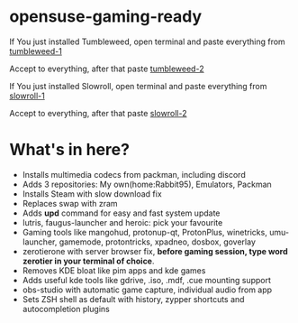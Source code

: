 # opensuse-gaming-ready

If You just installed Tumbleweed, open terminal and paste everything from
[tumbleweed-1](https://raw.githubusercontent.com/ToRRent1812/opensuse-gaming-ready/refs/heads/main/tumbleweed-1.txt)

Accept to everything, after that paste
[tumbleweed-2](https://raw.githubusercontent.com/ToRRent1812/opensuse-gaming-ready/refs/heads/main/tumbleweed-2.txt)


If You just installed Slowroll, open terminal and paste everything from
[slowroll-1](https://raw.githubusercontent.com/ToRRent1812/opensuse-gaming-ready/refs/heads/main/slowroll-1.txt)

Accept to everything, after that paste
[slowroll-2](https://raw.githubusercontent.com/ToRRent1812/opensuse-gaming-ready/refs/heads/main/slowroll-2.txt)


# What's in here?
- Installs multimedia codecs from packman, including discord
- Adds 3 repositories: My own(home:Rabbit95), Emulators, Packman
- Installs Steam with slow download fix  
- Replaces swap with zram  
- Adds __upd__ command for easy and fast system update  
- lutris, faugus-launcher and heroic: pick your favourite  
- Gaming tools like mangohud, protonup-qt, ProtonPlus, winetricks, umu-launcher, gamemode, protontricks, xpadneo, dosbox, goverlay  
- zerotierone with server browser fix, __before gaming session, type word zerotier in your terminal of choice__.  
- Removes KDE bloat like pim apps and kde games  
- Adds useful kde tools like gdrive, .iso, .mdf, .cue mounting support  
- obs-studio with automatic game capture, individual audio from app  
- Sets ZSH shell as default with history, zypper shortcuts and autocompletion plugins  
